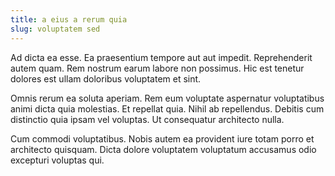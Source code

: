 ```yaml
---
title: a eius a rerum quia
slug: voluptatem sed
---
```


Ad dicta ea esse. Ea praesentium tempore aut aut impedit. Reprehenderit autem quam. Rem nostrum earum labore non possimus. Hic est tenetur dolores est ullam doloribus voluptatem et sint.

Omnis rerum ea soluta aperiam. Rem eum voluptate aspernatur voluptatibus animi dicta quia molestias. Et repellat quia. Nihil ab repellendus. Debitis cum distinctio quia ipsam vel voluptas. Ut consequatur architecto nulla.

Cum commodi voluptatibus. Nobis autem ea provident iure totam porro et architecto quisquam. Dicta dolore voluptatem voluptatum accusamus odio excepturi voluptas qui.
